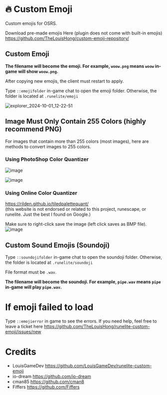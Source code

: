 # 🔥 Custom Emoji
Custom emojis for OSRS. 

Download pre-made emojis Here (plugin does not come with built-in emojis)<br>
https://github.com/TheLouisHong/custom-emoji-repository/

## Custom Emoji
**The filename will become the emoji. For example, `woow.png` means `woow` in-game will show `woow.png`.**

After copying new emojis, the client must restart to apply. 

Type `::emojifolder` in-game chat to open the emoji folder. Otherwise, the folder is located at `.runelite/emoji`

![explorer_2024-10-01_12-22-51](https://github.com/user-attachments/assets/6c35eb1f-0621-41d3-9f02-40e59343a6a7)

## Image Must Only Contain 255 Colors (highly recommend PNG)
For images that contain more than 255 colors (most images), here are methods to convert images to 255 colors.

### Using PhotoShop Color Quantizer

![image](https://github.com/user-attachments/assets/8781ad77-f7fe-4613-82d2-5563b3937aa4)

![image](https://github.com/user-attachments/assets/e02b76d4-378a-48bc-9dfd-aab06c17b6d7)


### Using Online Color Quantizer
https://rilden.github.io/tiledpalettequant/<br>
(this website is not endorsed or related to this project, runescape, or runelite. Just the best I found on Google.)

Make sure to right-click save the image (left click saves as BMP file).
![image](https://github.com/user-attachments/assets/234e2c82-faee-40c3-982b-8d27f64a466f)

## Custom Sound Emojis (Soundoji)

Type `::soundojifolder` in-game chat to open the soundoji folder. Otherwise, the folder is located at `.runelite/soundoji`

File format must be `.wav`. 

**The filename will become the soundoji. For example, `pipe.wav` means `pipe` in-game will play `pipe.wav`.**

# If emoji failed to load
Type `::emojierror` in game to see the errors. If you need help, feel free to leave a ticket here https://github.com/TheLouisHong/runelite-custom-emoji/issues/new

# Credits
- LouisGameDev https://github.com/LouisGameDev/runelite-custom-emoji
- io-dream https://github.com/io-dream
- cman85 https://github.com/cman8
- Fiffers https://github.com/Fiffers